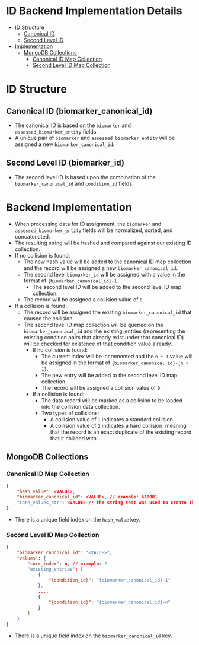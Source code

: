 # ID Backend Implementation Details

- [ID Structure](#id-structure)
    - [Canonical ID](#canonical-id-biomarkercanonicalid)
    - [Second Level ID](#second-level-id-biomarkerid)
- [Implementation](#backend-implementation)
  - [MongoDB Collections](#mongodb-collections)
    - [Canonical ID Map Collection](#canonical-id-biomarkercanonicalid)
    - [Second Level ID Map Collection](#second-level-id-map-collection)

# ID Structure

## Canonical ID (biomarker_canonical_id)

- The canonical ID is based on the `biomarker` and `assessed_biomarker_entity` fields.
- A unique pair of `biomarker` and `assessed_biomarker_entity` will be assigned a new `biomarker_canonical_id`.

## Second Level ID (biomarker_id)

- The second level ID is based upon the combination of the `biomarker_canonical_id` and `condition_id` fields.

# Backend Implementation

- When processing data for ID assignment, the `biomarker` and `assessed_biomarker_entity` fields will be normalized, sorted, and concatenated.
- The resulting string will be hashed and compared against our existing ID collection.
- If no collision is found:
  - The new hash value will be added to the canonical ID map collection and the record will be assigned a new `biomarker_canonical_id`.
  - The second level `biomarker_id` will be assigned with a value in the format of `{biomarker_canonical_id}-1`.
    - The second level ID will be added to the second level ID map collection.
  - The record will be assigned a collision value of `0`.
- If a collision is found:
  - The record will be assigned the existing `biomarker_canonical_id` that caused the collision.
  - The second level ID map collection will be queried on the `biomarker_canonical_id` and the existing_entries (representing the existing condition pairs that already exist under that canonical ID) will be checked for existence of that condition value already.
    - If no collision is found:
      - The current index will be incremented and the `n + 1` value will be assigned in the format of `{biomarker_canonical_id}-{n + 1}`.
      - The new entry will be added to the second level ID map collection.
      - The record will be assigned a collision value of `0`.
    - If a collision is found:
      - The data record will be marked as a collision to be loaded into the collision data collection.
      - Two types of collisions:
        - A collision value of `1` indicates a standard collision.
        - A collision value of `2` indicates a hard collision, meaning that the record is an exact duplicate of the existing record that it collided with.

## MongoDB Collections

### Canonical ID Map Collection

```json
{
	"hash_value": <VALUE>,
	"biomarker_canonical_id": <VALUE>, // example: AA0001
	"core_values_str": <VALUE> // the string that was used to create the hash value
}
```

- There is a unique field index on the `hash_value` key.

### Second Level ID Map Collection

```json
{
	"biomarker_canonical_id": "<VALUE>",
	"values": {
		"curr_index": n, // example: 2
		"existing_entries": [
			{
				"{condition_id}": "{biomarker_canonical_id}-1"
			},
			...,
			{
				"{condition_id}": "{biomarker_canonical_id}-n"
			}
		]
	}
}
```
- There is a unique field index on the `biomarker_canonical_id` key.
